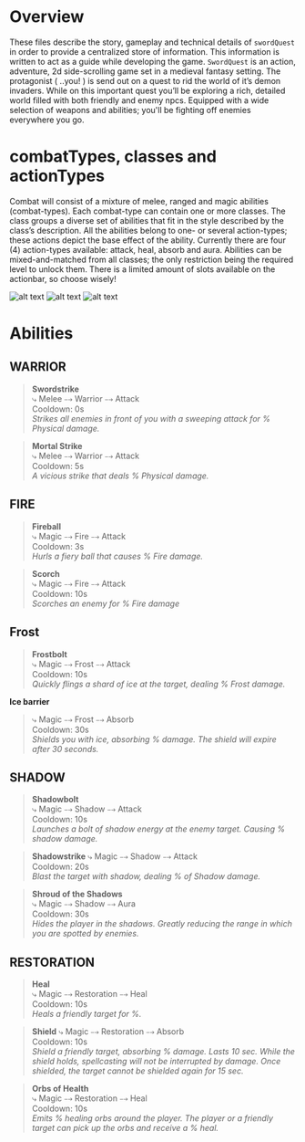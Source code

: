 # Overview
These files describe the story, gameplay and technical details of `swordQuest` in order to provide a centralized store of information. This information is written to act as a guide while developing the game. `SwordQuest` is an action, adventure, 2d side-scrolling game set in a medieval fantasy setting. The protagonist ( ..you! ) is send out on a quest to rid the world of it’s demon invaders. While on this important quest you’ll be exploring a rich, detailed world filled with both friendly and enemy npcs. Equipped with a wide selection of weapons and abilities; you'll be fighting off enemies everywhere you go.

# combatTypes, classes and actionTypes
Combat will consist of a mixture of melee, ranged and magic abilities (combat-types). Each combat-type can contain one or more classes. The class groups a diverse set of abilities that fit in the style described by the class’s description. All the abilities belong to one- or several action-types; these actions depict the base effect of the ability. Currently there are four (4) action-types available: attack, heal, absorb and aura. Abilities can be mixed-and-matched from all classes; the only restriction being the required level to unlock them. There is a limited amount of slots available on the actionbar, so choose wisely!

![alt text](https://i.imgur.com/A6BRKJf.png)
![alt text](https://i.imgur.com/UTDgo83.png)
![alt text](https://i.imgur.com/knvLiHu.png)

# Abilities

## WARRIOR
> **Swordstrike**\
> ⤷ Melee ⤍ Warrior ⤍ Attack\
> Cooldown: 0s\
> _Strikes all enemies in front of you with a sweeping attack for % Physical damage._

> **Mortal Strike**\
> ⤷ Melee ⤍ Warrior ⤍ Attack\
> Cooldown: 5s\
> _A vicious strike that deals % Physical damage._

## FIRE
> **Fireball**\
> ⤷ Magic ⤍ Fire ⤍ Attack\
> Cooldown: 3s\
> _Hurls a fiery ball that causes % Fire damage._

> **Scorch**\
> ⤷ Magic ⤍ Fire ⤍ Attack\
> Cooldown: 10s\
> _Scorches an enemy for % Fire damage_

## Frost
> **Frostbolt**\
> ⤷ Magic ⤍ Frost ⤍ Attack\
> Cooldown: 10s\
> _Quickly flings a shard of ice at the target, dealing % Frost damage._

**Ice barrier**
> ⤷ Magic ⤍ Frost ⤍ Absorb\
> Cooldown: 30s\
> _Shields you with ice, absorbing % damage. The shield will expire after 30 seconds._

## SHADOW
> **Shadowbolt**\
> ⤷ Magic ⤍ Shadow ⤍ Attack\
> Cooldown: 10s\
> _Launches a bolt of shadow energy at the enemy target. Causing % shadow damage._

> **Shadowstrike**
> ⤷ Magic ⤍ Shadow ⤍ Attack\
> Cooldown: 20s\
> _Blast the target with shadow, dealing % of Shadow damage._

> **Shroud of the Shadows**\
> ⤷ Magic ⤍ Shadow ⤍ Aura\
> Cooldown: 30s\
> _Hides the player in the shadows. Greatly reducing the range in which you are spotted by enemies._

## RESTORATION
> **Heal**\
> ⤷ Magic ⤍ Restoration ⤍ Heal\
> Cooldown: 10s\
> _Heals a friendly target for %._

> **Shield**
> ⤷ Magic ⤍ Restoration ⤍ Absorb\
> Cooldown: 10s\
> _Shield a friendly target, absorbing % damage. Lasts 10 sec. While the shield holds, spellcasting will not be interrupted by damage. Once shielded, the target cannot be shielded again for 15 sec._

>**Orbs of Health**\
> ⤷ Magic ⤍ Restoration ⤍ Heal\
> Cooldown: 10s\
> _Emits % healing orbs around the player. The player or a friendly target can pick up the orbs and receive a % heal._
